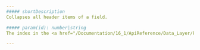 ```yaml
---
##### shortDescription
Collapses all header items of a field.

##### param(id): number|string
The index in the <a href="/Documentation/16_1/ApiReference/Data_Layer/PivotGridDataSource/Configuration/fields/">fields</a> array, <a href="/Documentation/16_1/ApiReference/Data_Layer/PivotGridDataSource/Configuration/fields/#dataField">dataField</a> or <a href="/Documentation/16_1/ApiReference/Data_Layer/PivotGridDataSource/Configuration/fields/#caption">caption</a> of the field.

---
```


